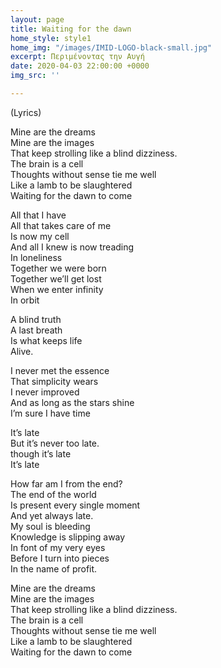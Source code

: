 ```yaml
---
layout: page
title: Waiting for the dawn
home_style: style1
home_img: "/images/IMID-LOGO-black-small.jpg"
excerpt: Περιμένοντας την Αυγή
date: 2020-04-03 22:00:00 +0000
img_src: ''

---
```

(Lyrics)

Mine are the dreams  
 Mine are the images  
 That keep strolling like a blind dizziness.  
 The brain is a cell  
 Thoughts without sense tie me well  
 Like a lamb to be slaughtered  
 Waiting for the dawn to come

All that I have  
 All that takes care of me  
 Is now my cell  
 And all I knew is now treading  
 In loneliness  
 Together we were born  
 Together we’ll get lost  
 When we enter infinity  
 In orbit

A blind truth  
 A last breath  
 Is what keeps life  
 Alive.

I never met the essence  
 That simplicity wears  
 I never improved  
 And as long as the stars shine  
 I’m sure I have time

It’s late  
 But it’s never too late.  
 though it’s late  
 It’s late

How far am I from the end?  
 The end of the world  
 Is present every single moment  
 And yet always late.  
 My soul is bleeding  
 Knowledge is slipping away  
 In font of my very eyes  
 Before I turn into pieces  
 In the name of profit.

Mine are the dreams  
 Mine are the images  
 That keep strolling like a blind dizziness.  
 The brain is a cell  
 Thoughts without sense tie me well  
 Like a lamb to be slaughtered  
 Waiting for the dawn to come